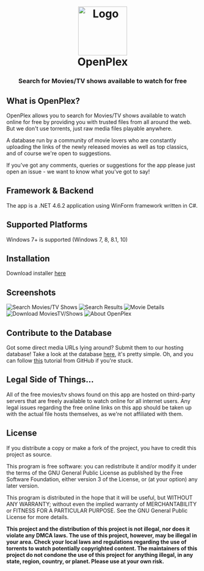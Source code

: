 <h1 align="center">
  <img src="https://dl.dropbox.com/s/5ijrr4uesqf8xtn/openplex-logo.png?dl=0" height="128" width="128" alt="Logo" />
  <br />
  OpenPlex
</h1>

<h3 align="center">Search for Movies/TV shows available to watch for free</h3>

<div align="center">
</div>

## What is OpenPlex?
OpenPlex allows you to search for Movies/TV shows available to watch online for free by providing you with trusted files from all around the web. But we don't use torrents, just raw media files playable anywhere.

A database run by a community of movie lovers who are constantly uploading the links of the newly released movies as well as top classics, and of course we're open to suggestions.

If you've got any comments, queries or suggestions for the app please just open an issue - we want to know what you've got to say!

## Framework & Backend
The app is a .NET 4.6.2 application using WinForm framework written in C#. 

## Supported Platforms
Windows 7+ is supported (Windows 7, 8, 8.1, 10)

## Installation
Download installer [here](https://github.com/invu/openplex/releases/download/v0.1.0.2/OpenPlexInstaller.exe)

## Screenshots
![Search Movies/TV Shows](https://dl.dropbox.com/s/ozx2m5f4av1rl4l/OpenPlex%20-%20Search%20Movies.png?dl=0)
![Search Results](https://dl.dropbox.com/s/vjpwxu6hfwz9r99/OpenPlex%20-%20Search%20Results.png?dl=0)
![Movie Details](https://dl.dropbox.com/s/ys1w6z9gbfkysbr/OpenPlex%20-%20Movie%20Details.png?dl=0)
![Download MoviesTV/Shows](https://dl.dropbox.com/s/aa9sgx51qw19gm0/OpenPlex%20-%20Downloads.png?dl=0)
![About OpenPlex](https://dl.dropbox.com/s/zlx484ekgrljqo9/OpenPlex%20-%20About.png?dl=0)

## Contribute to the Database
Got some direct media URLs lying around? Submit them to our hosting database! Take a look at the database [here](https://github.com/invu/openplex-app/openplex-db.txt), it's pretty simple. Oh, and you can follow [this](https://help.github.com/articles/editing-files-in-another-user-s-repository/) tutorial from GitHub if you're stuck.

## Legal Side of Things...
All of the free movies/tv shows found on this app are hosted on third-party servers that are freely available to watch online for all internet users. Any legal issues regarding the free online links on this app should be taken up with the actual file hosts themselves, as we're not affiliated with them.

## License
If you distribute a copy or make a fork of the project, you have to credit this project as source.

This program is free software: you can redistribute it and/or modify it under the terms of the GNU General Public License as published by the Free Software Foundation, either version 3 of the License, or (at your option) any later version.

This program is distributed in the hope that it will be useful, but WITHOUT ANY WARRANTY; without even the implied warranty of MERCHANTABILITY or FITNESS FOR A PARTICULAR PURPOSE. See the GNU General Public License for more details.

**This project and the distribution of this project is not illegal, nor does it violate any DMCA laws. The use of this project, however, may be illegal in your area. Check your local laws and regulations regarding the use of torrents to watch potentially copyrighted content. The maintainers of this project do not condone the use of this project for anything illegal, in any state, region, country, or planet. Please use at your own risk.**
